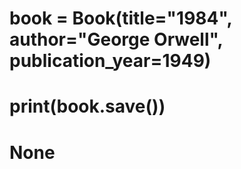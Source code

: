  # book = Book(title="1984", author="George Orwell", publication_year=1949)
 # print(book.save())
#  None
